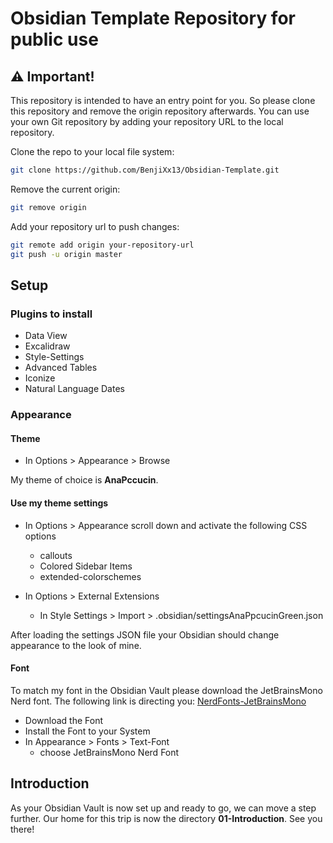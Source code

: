 # Obsidian Template Repository for public use

## ⚠️ Important!

This repository is intended to have an entry point for you. So please clone this repository and remove the origin repository afterwards. You can use your own Git repository by adding your repository URL to the local repository. 

Clone the repo to your local file system: 

```bash
git clone https://github.com/BenjiXx13/Obsidian-Template.git
```

Remove the current origin:

```bash
git remove origin
```

Add your repository url to push changes:

```bash
git remote add origin your-repository-url
git push -u origin master
```

## Setup
### Plugins to install
- Data View
- Excalidraw
- Style-Settings
- Advanced Tables
- Iconize
- Natural Language Dates
### Appearance
#### Theme
- In Options > Appearance > Browse

My theme of choice is **AnaPccucin**.
#### Use my theme settings
- In Options > Appearance scroll down and activate the following CSS options
	- callouts
	- Colored Sidebar Items
	- extended-colorschemes

- In Options > External Extensions
	- In Style Settings > Import > .obsidian/settingsAnaPpcucinGreen.json

After loading the settings JSON file your Obsidian should change appearance to the look of mine.
#### Font
To match my font in the Obsidian Vault please download the JetBrainsMono Nerd font. The following link is directing you: [NerdFonts-JetBrainsMono](https://github.com/ryanoasis/nerd-fonts/releases/download/v3.2.1/JetBrainsMono.zip)

- Download the Font
- Install the Font to your System
- In Appearance > Fonts > Text-Font 
	- choose JetBrainsMono Nerd Font


## Introduction
As your Obsidian Vault is now set up and ready to go, we can move a step further. Our home for this trip is now the directory **01-Introduction**. See you there!